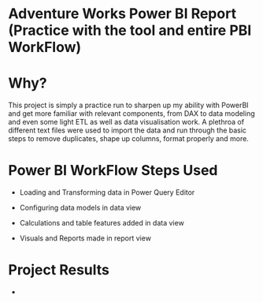# Adventure Works Power BI Report (Practice with the tool and entire PBI WorkFlow)

# Why?

This project is simply a practice run to sharpen up my ability with PowerBI and get more familiar with relevant components, from DAX to data modeling and even some light ETL as well as data visualisation work. A plethroa of different text files were used to import the data and run through the basic steps to remove duplicates, shape up columns, format properly and more.

# Power BI WorkFlow Steps Used

* Loading and Transforming data in Power Query Editor

* Configuring data models in data view

* Calculations and table features added in data view

* Visuals and Reports made in report view

# Project Results
 * 
